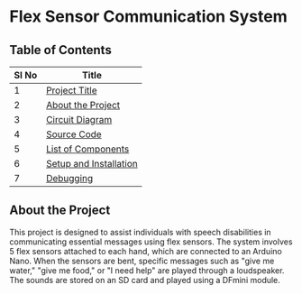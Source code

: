 # **Flex Sensor Communication System**

## **Table of Contents**

| **Sl No** | **Title**               |
|-----------|--------------------------|
| 1         | [Project Title](https://github.com/AkshayVivekananda/AI-Gloves#project-title)            |
| 2         | [About the Project](https://github.com/AkshayVivekananda/AI-Gloves#about-the-project)        |
| 3         | [Circuit Diagram](https://github.com/AkshayVivekananda/AI-Gloves#circuit-diagram)          |
| 4         | [Source Code](https://github.com/AkshayVivekananda/AI-Gloves#source-code)              |
| 5         | [List of Components](https://github.com/AkshayVivekananda/AI-Gloves#list-of-components)       |
| 6         | [Setup and Installation](https://github.com/AkshayVivekananda/AI-Gloves#setup-and-installation)   |
| 7         | [Debugging](https://github.com/AkshayVivekananda/AI-Gloves#debugging)                |

## **About the Project**

This project is designed to assist individuals with speech disabilities in communicating essential messages using flex sensors. The system involves 5 flex sensors attached to each hand, which are connected to an Arduino Nano. When the sensors are bent, specific messages such as "give me water," "give me food," or "I need help" are played through a loudspeaker. The sounds are stored on an SD card and played using a DFmini module.

